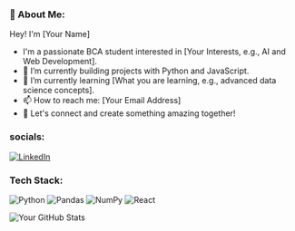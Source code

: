 ### 👋 About Me:

Hey! I'm [Your Name]

* I'm a passionate BCA student interested in [Your Interests, e.g., AI and Web Development].
* 🔭 I’m currently building projects with Python and JavaScript.
* 🌱 I’m currently learning [What you are learning, e.g., advanced data science concepts].
* 📫 How to reach me: [Your Email Address]
* 💬 Let's connect and create something amazing together!

###  socials:
<a href="[YOUR LINKEDIN URL]">
  <img alt="LinkedIn" src="https://img.shields.io/badge/LinkedIn-0077B5?style=for-the-badge&logo=linkedin&logoColor=white">
</a>

### Tech Stack:
![Python](https://img.shields.io/badge/python-3670A0?style=for-the-badge&logo=python&logoColor=ffdd54)
![Pandas](https://img.shields.io/badge/pandas-%23150458.svg?style=for-the-badge&logo=pandas&logoColor=white)
![NumPy](https://img.shields.io/badge/numpy-%23013243.svg?style=for-the-badge&logo=numpy&logoColor=white)
![React](https://img.shields.io/badge/react-%2320232a.svg?style=for-the-badge&logo=react&logoColor=%2361DAFB)


<img src="https://github-readme-stats.vercel.app/api?username=VabbyVerse&show_icons=true&theme=dark" alt="Your GitHub Stats" />
<!--
**VabbyVerse/VabbyVerse** is a ✨ _special_ ✨ repository because its `README.md` (this file) appears on your GitHub profile.

Here are some ideas to get you started:

- 🔭 I’m currently working on ...
- 🌱 I’m currently learning ...
- 👯 I’m looking to collaborate on ...
- 🤔 I’m looking for help with ...
- 💬 Ask me about ...
- 📫 How to reach me: ...
- 😄 Pronouns: ...
- ⚡ Fun fact: ...
-->
